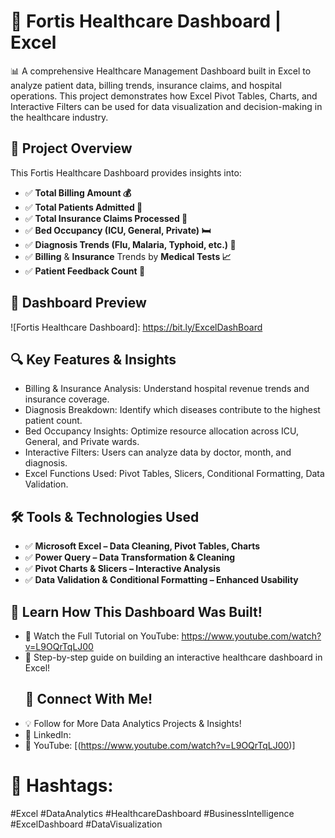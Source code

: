 # 🏥 Fortis Healthcare Dashboard | Excel
📊 A comprehensive Healthcare Management Dashboard built in Excel to analyze patient data, billing trends, insurance claims, and hospital operations. This project demonstrates how Excel Pivot Tables, Charts, and Interactive Filters can be used for data visualization and decision-making in the healthcare industry.

## 📌 **Project Overview**
This Fortis Healthcare Dashboard provides insights into:
- ✅ **Total Billing Amount 💰**
- ✅ **Total Patients Admitted 🏥**
- ✅ **Total Insurance Claims Processed 🏦**
- ✅ **Bed Occupancy (ICU, General, Private) 🛏**
- ✅ **Diagnosis Trends (Flu, Malaria, Typhoid, etc.) 🦠**
- ✅ **Billing** & **Insurance** Trends by **Medical Tests 📈**
- ✅ **Patient Feedback Count 📝**
## 📸 **Dashboard Preview**
![Fortis Healthcare Dashboard]: https://bit.ly/ExcelDashBoard

## 🔍 **Key Features & Insights**
 * Billing & Insurance Analysis: Understand hospital revenue trends and insurance coverage.
 * Diagnosis Breakdown: Identify which diseases contribute to the highest patient count.
 * Bed Occupancy Insights: Optimize resource allocation across ICU, General, and Private wards.
 * Interactive Filters: Users can analyze data by doctor, month, and diagnosis.
 * Excel Functions Used: Pivot Tables, Slicers, Conditional Formatting, Data Validation.
## 🛠 Tools & Technologies Used
- ✅ **Microsoft Excel – Data Cleaning, Pivot Tables, Charts**
- ✅ **Power Query – Data Transformation & Cleaning**
- ✅ **Pivot Charts & Slicers – Interactive Analysis**
- ✅ **Data Validation & Conditional Formatting – Enhanced Usability**
## 🎥 Learn How This Dashboard Was Built!
* 📌 Watch the Full Tutorial on YouTube: https://www.youtube.com/watch?v=L9OQrTqLJ00
* 🎥 Step-by-step guide on building an interactive healthcare dashboard in Excel!
  ## 📌 Connect With Me!
* 💡 Follow for More Data Analytics Projects & Insights!
* 🔔 LinkedIn: 
* 🔔 YouTube: [(https://www.youtube.com/watch?v=L9OQrTqLJ00)]

# 📌 Hashtags:
#Excel #DataAnalytics #HealthcareDashboard #BusinessIntelligence #ExcelDashboard #DataVisualization
